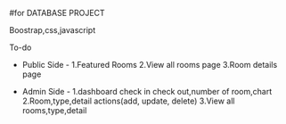 #for DATABASE PROJECT 

Boostrap,css,javascript

To-do 
- Public Side -
   1.Featured Rooms
   2.View all rooms page
   3.Room details page
 

- Admin Side -
  1.dashboard check in check out,number of room,chart 
  2.Room,type,detail actions(add, update, delete)
  3.View all rooms,type,detail 
